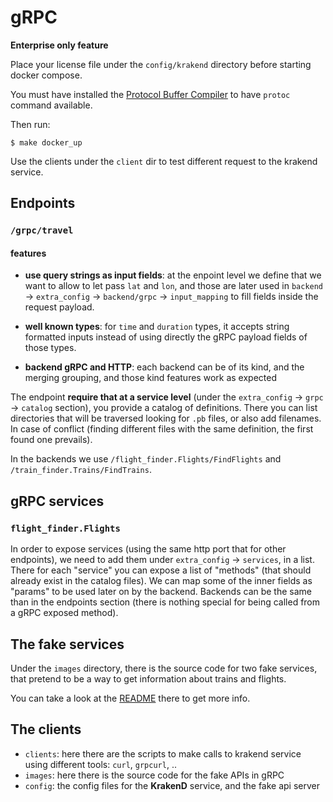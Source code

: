 # gRPC

**Enterprise only feature** 

Place your license file under the `config/krakend` directory before starting 
docker compose.

You must have installed the [Protocol Buffer Compiler](https://grpc.io/docs/protoc-installation/) 
to have `protoc` command available.

Then run:

```
$ make docker_up
```

Use the clients under the `client` dir to test different request to the
krakend service.


## Endpoints

### `/grpc/travel`

#### features

- **use query strings as input fields**: at the enpoint level we define that we
want to allow to let pass `lat` and `lon`, and those are later used in
`backend` -> `extra_config` -> `backend/grpc` -> `input_mapping` to fill
fields inside the request payload.

- **well known types**: for `time` and `duration` types, it accepts string
formatted inputs instead of using directly the gRPC payload fields of those 
types.

- **backend gRPC and HTTP**: each backend can be of its kind, and the merging
    grouping, and those kind features work as expected


The endpoint **require that at a service level** 
(under the `extra_config` -> `grpc` -> `catalog` section), you
provide a catalog of definitions. There you can list directories that
will be traversed looking for `.pb` files, or also add filenames. In case of 
conflict (finding different files with the same definition, the first found one
prevails).

In the backends we use `/flight_finder.Flights/FindFlights` and 
`/train_finder.Trains/FindTrains`. 

## gRPC services

### `flight_finder.Flights`

In order to expose services (using the same http port that for other endpoints),
we need to add them under `extra_config` -> `services`, in a list. There for 
each "service" you can expose a list of "methods" (that should already exist
in the catalog files). We can map some of the inner fields as "params" to be 
used later on by the backend. Backends can be the same than in the endpoints
section (there is nothing special for being called from a gRPC exposed method).

## The fake services

Under the `images` directory, there is the source code for two fake services,
that pretend to be a way to get information about trains and flights.

You can take a look at the [README](./images/grpc/README.md) there to get more info.

## The clients

- `clients`: here there are the scripts to make calls to krakend service
    using different tools: `curl`, `grpcurl`, ..
- `images`: here there is the source code for the fake APIs in gRPC
- `config`: the config files for the **KrakenD** service, and the fake
    api server

